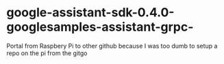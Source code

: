 # google-assistant-sdk-0.4.0-googlesamples-assistant-grpc-
Portal from Raspbery Pi to other github because I was too dumb to setup a repo on the pi from the gitgo
